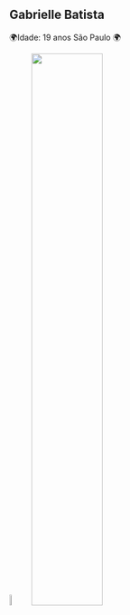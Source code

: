 

## Gabrielle Batista
:earth_africa:Idade: 19 anos
São Paulo
:earth_africa:



<a href = "gabrielledossantosb@gmail.com">
<img src= "https://logosmarcas.net/wp-content/uploads/2020/11/Gmail-Logo.png" width=7%></a>














<a href = "https://blogdaboitempo.com.br">
<img src= "https://boitempoeditorial.files.wordpress.com/2022/11/walterrodney.png" width=50%">
